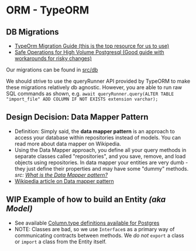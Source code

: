 # ORM - TypeORM

## DB Migrations

* [TypeOrm Migration Guide (this is the top resource for us to use)](https://github.com/typeorm/typeorm/blob/master/docs/migrations.md)
* [Safe Operations for High Volume Postgresql (Good guide with workarounds for risky changes)](https://www.braintreepayments.com/blog/safe-operations-for-high-volume-postgresql/)

Our migrations can be found in [src/db](src/db)

We should strive to use the queryRunner API provided by TypeORM to make these migrations relatively db agnostic. However, you are able to run raw SQL commands as shown, e.g. `await queryRunner.query(ALTER TABLE "import_file" ADD COLUMN IF NOT EXISTS extension varchar);`

## Design Decision: Data Mapper Pattern

* Definition: Simply said, the __data mapper pattern__ is an approach to access your database within repositories instead of models. You can read more about data mapper on Wikipedia.
* Using the Data Mapper approach, you define all your query methods in separate classes called "repositories", and you save, remove, and load objects using repositories. In data mapper your entities are very dumb - they just define their properties and may have some "dummy" methods.
  _src: [What is the Data Mapper pattern?](http://typeorm.io/#/active-record-data-mapper/what-is-the-data-mapper-pattern)_
* [Wikipedia article on Data mapper pattern](https://en.wikipedia.org/wiki/Data_mapper_pattern)

## __WIP__ Example of how to build an Entity _(aka Model)_

* See available [Column.type definitions available for Postgres](http://typeorm.io/#/entities/column-types-for-postgres)
* NOTE: Classes are bad, so we use `Interface`s as a primary way of communicating contracts between methods. We *do not* `export` a class or `import` a class from the Entity itself.
